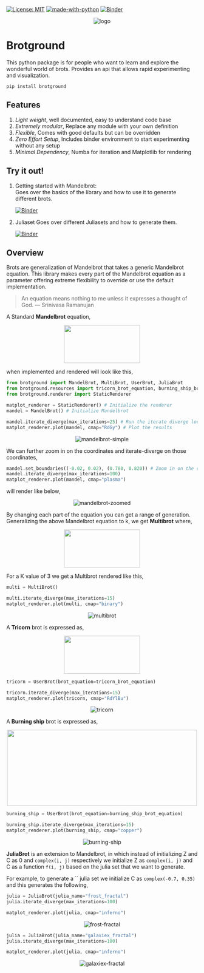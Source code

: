[![License: MIT](https://img.shields.io/badge/License-MIT-blue.svg)](https://opensource.org/licenses/MIT)
[![made-with-python](https://img.shields.io/badge/Made%20with-Python-1f425f.svg)](https://www.python.org/)
[![Binder](https://binder.pangeo.io/badge_logo.svg)](https://mybinder.org/v2/gh/adiamaan92/brotground/HEAD)



<p align="center">
<img src="https://i.ibb.co/L8pHqrv/logo.png" alt="logo" border="0">
</p>

# Brotground

This python package is for people who want to learn and explore the wonderful world of brots. Provides an api that allows rapid experimenting and visualization. 

```
pip install brotground
```

## Features
1. _Light weight_, well documented, easy to understand code base
2. _Extremely modular_, Replace any module with your own definition
3. _Flexible_, Comes with good defaults but can be overridden
4. _Zero Effort Setup_, Includes binder environment to start experimenting without any setup
5. _Minimal Dependency_, Numba for iteration and Matplotlib for rendering

## Try it out!
1. Getting started with Mandelbrot:  
	Goes over the basics of the library and how to use it to generate different brots.

	[![Binder](https://binder.pangeo.io/badge_logo.svg)]((https://mybinder.org/v2/gh/adiamaan92/brotground/313223a24532f8af192df8cb16e5643f72fa62ba?urlpath=lab%2Ftree%2Fnbs%2Fall_brots.ipynb))

	
2. Juliaset
	Goes over different Juliasets and how to generate them.

	[![Binder](https://binder.pangeo.io/badge_logo.svg)]((https://mybinder.org/v2/gh/adiamaan92/brotground/313223a24532f8af192df8cb16e5643f72fa62ba?urlpath=lab%2Ftree%2Fnbs%2Fjulia_sets.ipynb))
##  Overview
Brots are generalization of Mandelbrot that takes a generic Mandelbrot equation. This library makes every part of the Mandelbrot equation as a parameter offering extreme flexibility to override or use the default implementation.

>An equation means nothing to me unless it expresses a thought of God. — Srinivasa Ramanujan

A Standard **Mandelbrot** equation,
<p align="center">
<img src="https://render.githubusercontent.com/render/math?math=Z_{n %2B 1} = Z_n^2 %2B \mathbb{C}" width=200 height=100 color='grey'>
</p>
when implemented and rendered will look like this,

```python
from brotground import MandelBrot, MultiBrot, UserBrot, JuliaBrot
from brotground.resources import tricorn_brot_equation, burning_ship_brot_equation
from brotground.renderer import StaticRenderer

matplot_renderer = StaticRenderer() # Initialize the renderer
mandel = MandelBrot() # Initialize Mandelbrot

mandel.iterate_diverge(max_iterations=25) # Run the iterate diverge loop
matplot_renderer.plot(mandel, cmap="RdGy") # Plot the results
```
<p align="center">
<img src="https://i.ibb.co/17H8MZV/mandelbrot-simple.png" alt="mandelbrot-simple" border="0" />
</p>

We can further zoom in on the coordinates and iterate-diverge on those coordinates,

```python
mandel.set_boundaries((-0.02, 0.02), (0.780, 0.820)) # Zoom in on the coordinates
mandel.iterate_diverge(max_iterations=100)
matplot_renderer.plot(mandel, cmap="plasma")
```

will render like below,
<p align="center">
<img src="https://i.ibb.co/kDsRb81/mandelbrot-zoomed.png" alt="mandelbrot-zoomed" border="0">
</p>


By changing each part of the equation you can get a range of generation.
Generalizing the above Mandelbrot equation to k, we get **Multibrot** where,

<p align="center">
<img src="https://render.githubusercontent.com/render/math?math=Z_{n %2B 1} = Z_n^k %2B \mathbb{C}" width=200 height=100>
</p>

For a K value of 3 we get a Multibrot rendered like this, 

```python
multi = MultiBrot()

multi.iterate_diverge(max_iterations=15)
matplot_renderer.plot(multi, cmap="binary")
```

<p align="center">
<img src="https://i.ibb.co/w6PtBGY/multibrot.png" alt="multibrot" border="0">
</p>

A **Tricorn** brot is expressed as,  

<p align="center">
<img src="https://render.githubusercontent.com/render/math?math=Z_{n %2B 1} = \overline{Z_n^2} %2B \mathbb{C}" width=200 height=100>
</p>

```python
tricorn = UserBrot(brot_equation=tricorn_brot_equation)

tricorn.iterate_diverge(max_iterations=15)
matplot_renderer.plot(tricorn, cmap="RdYlBu")
```

<p align="center">
<img src="https://i.ibb.co/F03qv0H/tricorn.png" alt="tricorn" border="0">
</p>


A **Burning ship** brot is expressed as,  
<p align="center">
<img src="https://render.githubusercontent.com/render/math?math=Z_{n %2B 1} = {|\Re(Z)| %2B 1j %2B |\Im(Z)|}^2 %2B \mathbb{C}" width=500 height=200>
</p>

```python
burning_ship = UserBrot(brot_equation=burning_ship_brot_equation)

burning_ship.iterate_diverge(max_iterations=15)
matplot_renderer.plot(burning_ship, cmap="copper")
```

<p align="center">
<img src="https://i.ibb.co/1sWn7yr/burning-ship.png" alt="burning-ship" border="0">
</p>

**JuliaBrot** is an extension to Mandelbrot, in which instead of initializing Z and C as 0 and `complex(i, j)` respectively we initialize Z as `complex(i, j)` and C as a function `f(i, j)` based on the julia set that we want to generate.

For example, to generate a `` julia set we initialize C as `complex(-0.7, 0.35)` and this generates the following,

```python
julia = JuliaBrot(julia_name="frost_fractal")
julia.iterate_diverge(max_iterations=100)

matplot_renderer.plot(julia, cmap="inferno")
```

<p align="center">
<img src="https://i.ibb.co/yk1b12z/frost-fractal.png" alt="frost-fractal" border="0">
</p>

```python
julia = JuliaBrot(julia_name="galaxiex_fractal")
julia.iterate_diverge(max_iterations=100)

matplot_renderer.plot(julia, cmap="inferno")
```

<p align="center">
<img src="https://i.ibb.co/nzhy6CN/galaxiex-fractal.png" alt="galaxiex-fractal" border="0">
</p>


